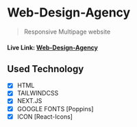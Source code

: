 # Web-Design-Agency

> Responsive Multipage website

#### Live Link: [Web-Design-Agency](https://webdesign-agency.netlify.app/)

## Used Technology

- [x] HTML
- [x] TAILWINDCSS
- [x] NEXT.JS
- [x] GOOGLE FONTS [Poppins]
- [x] ICON [React-Icons]
